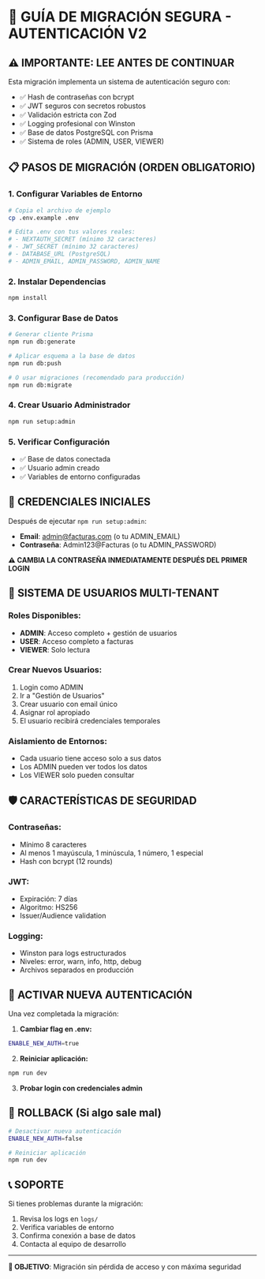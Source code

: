# 🔐 GUÍA DE MIGRACIÓN SEGURA - AUTENTICACIÓN V2

## ⚠️ IMPORTANTE: LEE ANTES DE CONTINUAR

Esta migración implementa un sistema de autenticación seguro con:
- ✅ Hash de contraseñas con bcrypt
- ✅ JWT seguros con secretos robustos
- ✅ Validación estricta con Zod
- ✅ Logging profesional con Winston
- ✅ Base de datos PostgreSQL con Prisma
- ✅ Sistema de roles (ADMIN, USER, VIEWER)

## 📋 PASOS DE MIGRACIÓN (ORDEN OBLIGATORIO)

### 1. **Configurar Variables de Entorno**
```bash
# Copia el archivo de ejemplo
cp .env.example .env

# Edita .env con tus valores reales:
# - NEXTAUTH_SECRET (mínimo 32 caracteres)
# - JWT_SECRET (mínimo 32 caracteres)
# - DATABASE_URL (PostgreSQL)
# - ADMIN_EMAIL, ADMIN_PASSWORD, ADMIN_NAME
```

### 2. **Instalar Dependencias**
```bash
npm install
```

### 3. **Configurar Base de Datos**
```bash
# Generar cliente Prisma
npm run db:generate

# Aplicar esquema a la base de datos
npm run db:push

# O usar migraciones (recomendado para producción)
npm run db:migrate
```

### 4. **Crear Usuario Administrador**
```bash
npm run setup:admin
```

### 5. **Verificar Configuración**
- ✅ Base de datos conectada
- ✅ Usuario admin creado
- ✅ Variables de entorno configuradas

## 🔑 CREDENCIALES INICIALES

Después de ejecutar `npm run setup:admin`:
- **Email**: admin@facturas.com (o tu ADMIN_EMAIL)
- **Contraseña**: Admin123@Facturas (o tu ADMIN_PASSWORD)

**⚠️ CAMBIA LA CONTRASEÑA INMEDIATAMENTE DESPUÉS DEL PRIMER LOGIN**

## 👥 SISTEMA DE USUARIOS MULTI-TENANT

### Roles Disponibles:
- **ADMIN**: Acceso completo + gestión de usuarios
- **USER**: Acceso completo a facturas
- **VIEWER**: Solo lectura

### Crear Nuevos Usuarios:
1. Login como ADMIN
2. Ir a "Gestión de Usuarios"
3. Crear usuario con email único
4. Asignar rol apropiado
5. El usuario recibirá credenciales temporales

### Aislamiento de Entornos:
- Cada usuario tiene acceso solo a sus datos
- Los ADMIN pueden ver todos los datos
- Los VIEWER solo pueden consultar

## 🛡️ CARACTERÍSTICAS DE SEGURIDAD

### Contraseñas:
- Mínimo 8 caracteres
- Al menos 1 mayúscula, 1 minúscula, 1 número, 1 especial
- Hash con bcrypt (12 rounds)

### JWT:
- Expiración: 7 días
- Algoritmo: HS256
- Issuer/Audience validation

### Logging:
- Winston para logs estructurados
- Niveles: error, warn, info, http, debug
- Archivos separados en producción

## 🚀 ACTIVAR NUEVA AUTENTICACIÓN

Una vez completada la migración:

1. **Cambiar flag en .env:**
```bash
ENABLE_NEW_AUTH=true
```

2. **Reiniciar aplicación:**
```bash
npm run dev
```

3. **Probar login con credenciales admin**

## 🔄 ROLLBACK (Si algo sale mal)

```bash
# Desactivar nueva autenticación
ENABLE_NEW_AUTH=false

# Reiniciar aplicación
npm run dev
```

## 📞 SOPORTE

Si tienes problemas durante la migración:
1. Revisa los logs en `logs/`
2. Verifica variables de entorno
3. Confirma conexión a base de datos
4. Contacta al equipo de desarrollo

---

**🎯 OBJETIVO**: Migración sin pérdida de acceso y con máxima seguridad